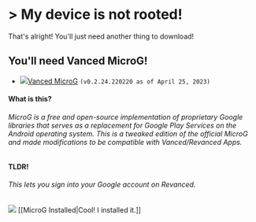 # > My device is not rooted!

That's alright! You'll just need another thing to download!

## You'll need Vanced MicroG!
- ![](https://cdn.discordapp.com/attachments/803186540359450664/1101814511872245800/fixeddownloadicon.gif)[Vanced MicroG](https://github.com/TeamVanced/VancedMicroG/releases/download/v0.2.24.220220-220220001/microg.apk) `(v0.2.24.220220 as of April 25, 2023)`

#### What is this?
###### MicroG is a free and open-source implementation of proprietary Google libraries that serves as a replacement for Google Play Services on the Android operating system. This is a tweaked edition of the official MicroG and made modifications to be compatible with Vanced/Revanced Apps.
#### TLDR!
###### This lets you sign into your Google account on Revanced.




![](https://cdn.discordapp.com/attachments/803186540359450664/1100960373282193449/image_2023-04-26_182246728_1.gif) [[MicroG Installed|Cool! I installed it.]]
